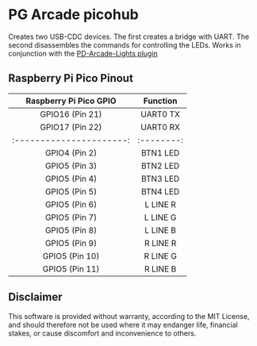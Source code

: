 PG Arcade picohub
=================================

Creates two USB-CDC devices.
The first creates a bridge with UART.
The second disassembles the commands for controlling the LEDs. Works in conjunction with the [PD-Arcade-Lights plugin](https://github.com/COM14/PD-Arcade-Lights)

Raspberry Pi Pico Pinout
------------------------

| Raspberry Pi Pico GPIO | Function |
|:----------------------:|:--------:|
| GPIO16 (Pin 21)        | UART0 TX |
| GPIO17 (Pin 22)        | UART0 RX |
|:----------------------:|:--------:|
| GPIO4 (Pin 2)          | BTN1 LED |
| GPIO5 (Pin 3)          | BTN2 LED |
| GPIO5 (Pin 4)          | BTN3 LED |
| GPIO5 (Pin 5)          | BTN4 LED |
| GPIO5 (Pin 6)          | L LINE R |
| GPIO5 (Pin 7)          | L LINE G |
| GPIO5 (Pin 8)          | L LINE B |
| GPIO5 (Pin 9)          | R LINE R |
| GPIO5 (Pin 10)         | R LINE G |
| GPIO5 (Pin 11)         | R LINE B |

Disclaimer
----------

This software is provided without warranty, according to the MIT License, and should therefore not be used where it may endanger life, financial stakes, or cause discomfort and inconvenience to others.